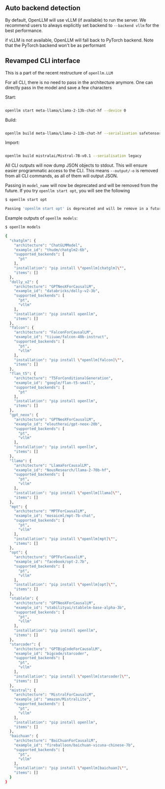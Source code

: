 ## Auto backend detection

By default, OpenLLM will use vLLM (if available) to run the server. We recommend users to always explicitly set backend to `--backend vllm` for the best performance.

if vLLM is not available, OpenLLM will fall back to PyTorch backend. Note that the PyTorch backend won't be as performant

## Revamped CLI interface

This is a part of the recent restructure of `openllm.LLM`

For all CLI, there is no need to pass in the architecture anymore. One can directly pass in the model and save a few characters

Start:

```bash

openllm start meta-llama/Llama-2-13b-chat-hf --device 0

```

Build:

```bash

openllm build meta-llama/Llama-2-13b-chat-hf --serialisation safetensors

```

Import:

```bash

openllm build mistralai/Mistral-7B-v0.1 --serialisation legacy

```

All CLI outputs will now dump JSON objects to stdout. This will ensure easier programmatic access to the CLI.
This means `--output/-o` is removed from all CLI commands, as all of them will output JSON.

Passing in `model_name` will now be deprecated and will be removed from the future. If you try `openllm start opt`, you will see the following

```bash
$ openllm start opt

Passing 'openllm start opt' is deprecated and will be remove in a future version. Use 'openllm start facebook/opt-1.3b' instead.
```

Example outputs of `openllm models`:

```bash
$ openllm models

{
  "chatglm": {
    "architecture": "ChatGLMModel",
    "example_id": "thudm/chatglm2-6b",
    "supported_backends": [
      "pt"
    ],
    "installation": "pip install \"openllm[chatglm]\"",
    "items": []
  },
  "dolly_v2": {
    "architecture": "GPTNeoXForCausalLM",
    "example_id": "databricks/dolly-v2-3b",
    "supported_backends": [
      "pt",
      "vllm"
    ],
    "installation": "pip install openllm",
    "items": []
  },
  "falcon": {
    "architecture": "FalconForCausalLM",
    "example_id": "tiiuae/falcon-40b-instruct",
    "supported_backends": [
      "pt",
      "vllm"
    ],
    "installation": "pip install \"openllm[falcon]\"",
    "items": []
  },
  "flan_t5": {
    "architecture": "T5ForConditionalGeneration",
    "example_id": "google/flan-t5-small",
    "supported_backends": [
      "pt"
    ],
    "installation": "pip install openllm",
    "items": []
  },
  "gpt_neox": {
    "architecture": "GPTNeoXForCausalLM",
    "example_id": "eleutherai/gpt-neox-20b",
    "supported_backends": [
      "pt",
      "vllm"
    ],
    "installation": "pip install openllm",
    "items": []
  },
  "llama": {
    "architecture": "LlamaForCausalLM",
    "example_id": "NousResearch/llama-2-70b-hf",
    "supported_backends": [
      "pt",
      "vllm"
    ],
    "installation": "pip install \"openllm[llama]\"",
    "items": []
  },
  "mpt": {
    "architecture": "MPTForCausalLM",
    "example_id": "mosaicml/mpt-7b-chat",
    "supported_backends": [
      "pt",
      "vllm"
    ],
    "installation": "pip install \"openllm[mpt]\"",
    "items": []
  },
  "opt": {
    "architecture": "OPTForCausalLM",
    "example_id": "facebook/opt-2.7b",
    "supported_backends": [
      "pt",
      "vllm"
    ],
    "installation": "pip install \"openllm[opt]\"",
    "items": []
  },
  "stablelm": {
    "architecture": "GPTNeoXForCausalLM",
    "example_id": "stabilityai/stablelm-base-alpha-3b",
    "supported_backends": [
      "pt",
      "vllm"
    ],
    "installation": "pip install openllm",
    "items": []
  },
  "starcoder": {
    "architecture": "GPTBigCodeForCausalLM",
    "example_id": "bigcode/starcoder",
    "supported_backends": [
      "pt",
      "vllm"
    ],
    "installation": "pip install \"openllm[starcoder]\"",
    "items": []
  },
  "mistral": {
    "architecture": "MistralForCausalLM",
    "example_id": "amazon/MistralLite",
    "supported_backends": [
      "pt",
      "vllm"
    ],
    "installation": "pip install openllm",
    "items": []
  },
  "baichuan": {
    "architecture": "BaiChuanForCausalLM",
    "example_id": "fireballoon/baichuan-vicuna-chinese-7b",
    "supported_backends": [
      "pt",
      "vllm"
    ],
    "installation": "pip install \"openllm[baichuan]\"",
    "items": []
  }
}
```

